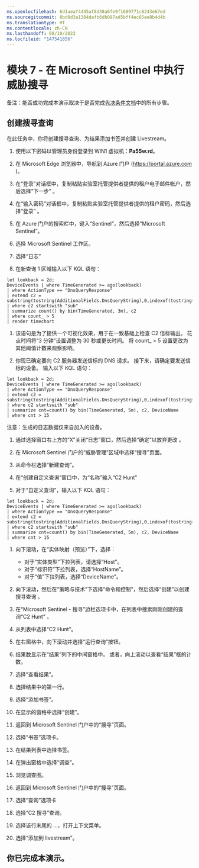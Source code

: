 ```yaml
---
ms.openlocfilehash: 6d1aeaf4445af8d38a6fe9f1689771c8243e67ed
ms.sourcegitcommit: 8bd0d3a1384dafb6db097ad5bff4ec65ee8b4d4b
ms.translationtype: HT
ms.contentlocale: zh-CN
ms.lasthandoff: 08/10/2022
ms.locfileid: "147541856"
---
```

# <a name="module-7---threat-hunting-in-microsoft-sentinel"></a>模块 7 - 在 Microsoft Sentinel 中执行威胁搜寻

备注：能否成功完成本演示取决于是否完成[先决条件文档](00-prerequisites.md)中的所有步骤。 

## <a name="create-a-hunting-query"></a>创建搜寻查询

在此任务中，你将创建搜寻查询、为结果添加书签并创建 Livestream。

1. 使用以下密码以管理员身份登录到 WIN1 虚拟机：**Pa55w.rd**。  

1. 在 Microsoft Edge 浏览器中，导航到 Azure 门户 (https://portal.azure.com )。

1. 在“登录”对话框中，复制粘贴实验室托管提供者提供的租户电子邮件帐户，然后选择“下一步”  。

1. 在“输入密码”对话框中，复制粘贴实验室托管提供者提供的租户密码，然后选择“登录”  。

1. 在 Azure 门户的搜索栏中，键入“Sentinel”，然后选择“Microsoft Sentinel”。

1. 选择 Microsoft Sentinel 工作区。

1. 选择“日志” 

1. 在新查询 1 区域输入以下 KQL 语句：

```KQL
let lookback = 2d;
DeviceEvents | where TimeGenerated >= ago(lookback) 
| where ActionType == "DnsQueryResponse"
| extend c2 = substring(tostring(AdditionalFields.DnsQueryString),0,indexof(tostring(AdditionalFields.DnsQueryString),"."))
| where c2 startswith "sub"
| summarize count() by bin(TimeGenerated, 3m), c2
| where count_ > 5
| render timechart 
```

1. 该语句是为了提供一个可视化效果，用于在一致基础上检查 C2 信标输出。  花点时间将“3 分钟”设置调整为 30 秒或更长时间。  将 count_ > 5 设置更改为其他阈值计数来观察影响。

1. 你现已确定要向 C2 服务器发送信标的 DNS 请求。  接下来，请确定要发送信标的设备。  输入以下 KQL 语句：

```KQL
let lookback = 2d;
DeviceEvents | where TimeGenerated >= ago(lookback) 
| where ActionType == "DnsQueryResponse"
| extend c2 = substring(tostring(AdditionalFields.DnsQueryString),0,indexof(tostring(AdditionalFields.DnsQueryString),".")) 
| where c2 startswith "sub"
| summarize cnt=count() by bin(TimeGenerated, 5m), c2, DeviceName
| where cnt > 15
```

注意：生成的日志数据仅来自加入的设备。

1. 通过选择窗口右上方的“X”关闭“日志”窗口，然后选择“确定”以放弃更改 。 

1. 在 Microsoft Sentinel 门户的“威胁管理”区域中选择“搜寻”页面。

1. 从命令栏选择“新建查询”。

1. 在“创建自定义查询”窗口中，为“名称”输入“C2 Hunt” 

1. 对于“自定义查询”，输入以下 KQL 语句：

```KQL
let lookback = 2d;
DeviceEvents | where TimeGenerated >= ago(lookback) 
| where ActionType == "DnsQueryResponse"
| extend c2 = substring(tostring(AdditionalFields.DnsQueryString),0,indexof(tostring(AdditionalFields.DnsQueryString),"."))
| where c2 startswith "sub"
| summarize cnt=count() by bin(TimeGenerated, 5m), c2, DeviceName
| where cnt > 15
```

1. 向下滚动，在“实体映射（预览）”下，选择：

    - 对于“实体类型”下拉列表，请选择“Host”。
    - 对于“标识符”下拉列表，选择“HostName”。
    - 对于“值”下拉列表，选择“DeviceName”。

1. 向下滚动，然后在“策略与技术”下选择“命令和控制”，然后选择“创建”以创建搜寻查询 。

1. 在“Microsoft Sentinel - 搜寻”边栏选项卡中，在列表中搜索刚刚创建的查询“C2 Hunt” 。

1. 从列表中选择“C2 Hunt”。

1. 在右窗格中，向下滚动并选择“运行查询”按钮。

1. 结果数显示在“结果”列下的中间窗格中。 或者，向上滚动以查看“结果”框的计数。

1. 选择“查看结果”。

1. 选择结果中的第一行。 

1. 选择“添加书签”。

1. 在显示的窗格中选择“创建”。

1. 返回到 Microsoft Sentinel 门户中的“搜寻”页面。

1. 选择“书签”选项卡。

1. 在结果列表中选择书签。

1. 在弹出窗格中选择“调查”。

1. 浏览调查图。

1. 返回到 Microsoft Sentinel 门户中的“搜寻”页面。

1. 选择“查询”选项卡

1. 选择“C2 搜寻”查询。

1. 选择该行末尾的 ...，打开上下文菜单。

1. 选择“添加到 livestream”。

## <a name="you-have-completed-the-demo"></a>你已完成本演示。
